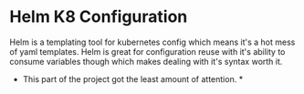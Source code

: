 # Helm K8 Configuration

Helm is a templating tool for kubernetes config which means it's a hot mess of yaml templates. Helm is great for configuration reuse with it's ability to consume variables though which makes dealing with it's syntax worth it.

* This part of the project got the least amount of attention. *
